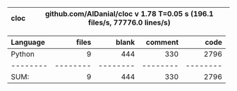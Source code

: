 cloc|github.com/AlDanial/cloc v 1.78  T=0.05 s (196.1 files/s, 77776.0 lines/s)
--- | ---

Language|files|blank|comment|code
:-------|-------:|-------:|-------:|-------:
Python|9|444|330|2796
--------|--------|--------|--------|--------
SUM:|9|444|330|2796
